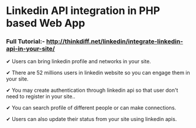 # Linkedin API integration in PHP based Web App

### Full Tutorial:- http://thinkdiff.net/linkedin/integrate-linkedin-api-in-your-site/

✔ Users can bring linkedin profile and networks in your site.

✔ There are 52 millions users in linkedin website so you can engage them in your site.

✔ You may create authentication through linkedin api so that user don't need to register in your site..

✔ You can search profile of different people or can make connections.

✔ Users can also update their status from your site using linkedin apis.

